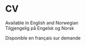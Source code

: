 # CV
Available in English and Norwegian <br>
Tilgjengelig på Engelsk og Norsk

Disponible en français sur demande
